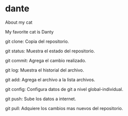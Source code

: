 # dante
About my cat

My favorite cat is Danty 

git clone: Copia del repositorio.

git status: Muestra el estado del repositorio.

git commit: Agrega el cambio realizado.

git log: Muestra el historial del archivo.

git add: Agrega el archivo a la lista archivos.

git config: Configura datos de git a nivel global-individual.

git push: Sube los datos a internet.

git pull: Adquiere los cambios mas nuevos del repositorio.
